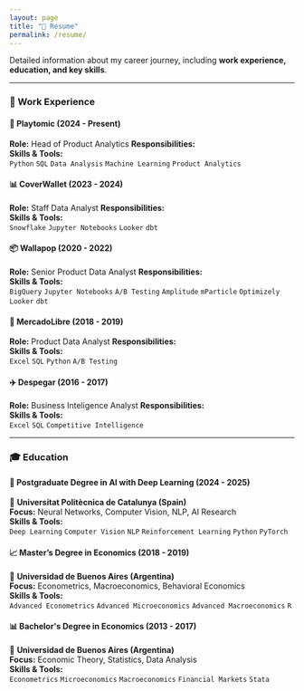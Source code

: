 ```yaml
---
layout: page
title: "📝 Resume"
permalink: /resume/
---
```


Detailed information about my career journey, including **work experience, education, and key skills**.

---

### **💼 Work Experience**  

#### **🚀 Playtomic (2024 - Present)**
**Role:** Head of Product Analytics
**Responsibilities:**  
**Skills & Tools:**  
` Python ` ` SQL ` ` Data Analysis ` ` Machine Learning ` ` Product Analytics `

#### **📊 CoverWallet (2023 - 2024)**
**Role:** Staff Data Analyst
**Responsibilities:**  
**Skills & Tools:**  
`Snowflake` `Jupyter Notebooks` `Looker` `dbt`

#### **📦 Wallapop (2020 - 2022)**
**Role:** Senior Product Data Analyst
**Responsibilities:**  
**Skills & Tools:**  
`BigQuery` `Jupyter Notebooks` `A/B Testing` `Amplitude` `mParticle` `Optimizely` `Looker` `dbt`

#### **🛒 MercadoLibre (2018 - 2019)**
**Role:** Product Data Analyst
**Responsibilities:**  
**Skills & Tools:**  
`Excel` `SQL` `Python` `A/B Testing`

#### **✈️ Despegar (2016 - 2017)**
**Role:** Business Inteligence Analyst
**Responsibilities:**  
**Skills & Tools:**  
`Excel` `SQL` `Competitive Intelligence`

---

### **🎓 Education**  

#### **🤖 Postgraduate Degree in AI with Deep Learning (2024 - 2025)**
📍 **Universitat Politècnica de Catalunya (Spain)**  
**Focus:** Neural Networks, Computer Vision, NLP, AI Research  
**Skills & Tools:**  
`Deep Learning` `Computer Vision` `NLP` `Reinforcement Learning` `Python` `PyTorch` 

#### **📈 Master’s Degree in Economics (2018 - 2019)**
📍 **Universidad de Buenos Aires (Argentina)**  
**Focus:** Econometrics, Macroeconomics, Behavioral Economics  
**Skills & Tools:**  
`Advanced Econometrics` `Advanced Microeconomics` `Advanced Macroeconomics` `R`

#### **📊 Bachelor's Degree in Economics (2013 - 2017)**
📍 **Universidad de Buenos Aires (Argentina)**  
**Focus:** Economic Theory, Statistics, Data Analysis  
**Skills & Tools:**  
`Econometrics` `Microeconomics` `Macroeconomics` `Financial Markets` `Stata`